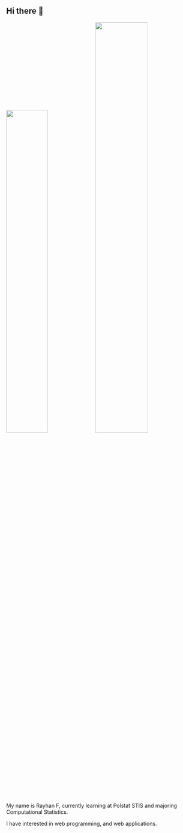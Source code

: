 ## Hi there 👋

<img width="47%" src="https://github-readme-stats.vercel.app/api/top-langs/?username=Ray123fa&title_color=79ff97&icon_color=63a2ff&text_color=ffffff&bg_color=151515&hide=css%2Chtml&layout=compact" /><img width="53%" src="https://github-readme-stats.vercel.app/api?username=Ray123fa&&show_icons=true&title_color=79ff97&icon_color=63a2ff&text_color=ffffff&bg_color=151515&hide=contribs" />

My name is Rayhan F, currently learning at Polstat STIS and majoring Computational Statistics.

I have interested in web programming, and web applications.
